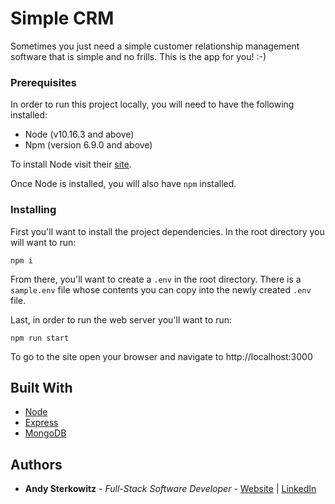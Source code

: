 # Simple CRM

Sometimes you just need a simple customer relationship management software that is simple and no frills. This is the app for you! :-)

### Prerequisites

In order to run this project locally, you will need to have the following installed:

* Node (v10.16.3 and above)
* Npm (version 6.9.0 and above)

To install Node visit their [site](https://nodejs.org/en/).

Once Node is installed, you will also have `npm` installed.

### Installing

First you'll want to install the project dependencies. In the root directory you will want to run:

```
npm i
```

From there, you'll want to create a `.env` in the root directory. There is a `sample.env` file whose contents you can copy into the newly created `.env` file.

Last, in order to run the web server you'll want to run:

```
npm run start
```

To go to the site open your browser and navigate to http://localhost:3000


## Built With

* [Node](https://nodejs.org/en/)
* [Express](https://expressjs.com/)
* [MongoDB](https://www.mongodb.com/)

## Authors

* **Andy Sterkowitz** - *Full-Stack Software Developer* - [Website](https://andysterkowitz.com) | [LinkedIn](https://www.linkedin.com/in/andrewsterkowitz/)